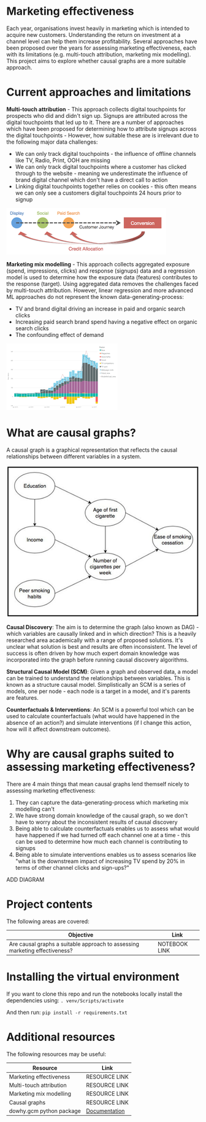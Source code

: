 # Marketing effectiveness
Each year, organisations invest heavily in marketing which is intended to acquire new customers. Understanding the return on investment at a channel level can help them increase profitability. Several approaches have been proposed over the years for assessing marketing effectiveness, each with its limitations (e.g. multi-touch attribution, marketing mix modelling). This project aims to explore whether causal graphs are a more suitable approach.

# Current approaches and limitations

**Multi-touch attribution** - This approach collects digital touchpoints for prospects who did and didn't sign up. Signups are attributed across the digital touchpoints that led up to it. There are a number of approaches which have been proposed for determining how to attribute signups across the digital touchpoints - However, how suitable these are is irrelevant due to the following major data challenges:
- We can only track digital touchpoints - the influence of offline channels like TV, Radio, Print, OOH are missing
- We can only track digital touchpoints where a customer has clicked through to the website - meaning we underestimate the influence of brand digital channel which don't have a direct call to action
- Linking digital touchpoints together relies on cookies - this often means we can only see a customers digital touchpoints 24 hours prior to signup

![image info](./images/multi_touch_attribution.png)

**Marketing mix modelling** - This approach collects aggregated exposure (spend, impressions, clicks) and response (signups) data and a regression model is used to determine how the exposure data (features) contributes to the response (target). Using aggregated data removes the challenges faced by multi-touch attribution. However, linear regression and more advanced ML approaches do not represent the known data-generating-process:
- TV and brand digital driving an increase in paid and organic search clicks 
- Increasing paid search brand spend having a negative effect on organic search clicks 
- The confounding effect of demand

![image info](./images/marketing_mix_modelling.png)

# What are causal graphs?
A causal graph is a graphical representation that reflects the causal relationships between different variables in a system.

![image info](./images/causal_graph_generic.png)

**Causal Discovery**: The aim is to determine the graph (also known as DAG) - which variables are causally linked and in which direction? This is a heavily researched area academically with a range of proposed solutions. It's unclear what solution is best and results are often inconsistent. The level of success is often driven by how much expert domain knowledge was incorporated into the graph before running causal discovery algorithms.

**Structural Causal Model (SCM)**: Given a graph and observed data, a model can be trained to understand the relationships between variables. This is known as a structure causal model. Simplistically an SCM is a series of models, one per node - each node is a target in a model, and it's parents are features. 

**Counterfactuals & Interventions**: An SCM is a powerful tool which can be used to calculate counterfactuals (what would have happened in the absence of an action?) and simulate interventions (if I change this action, how will it affect downstream outcomes). 

# Why are causal graphs suited to assessing marketing effectiveness?
There are 4 main things that mean causal graphs lend themself nicely to assessing marketing effectiveness:
1) They can capture the data-generating-process which marketing mix modelling can't
2) We have strong domain knowledge of the causal graph, so we don't have to worry about the inconsistent results of causal discovery
3) Being able to calculate counterfactuals enables us to assess what would have happened if we had turned off each channel one at a time - this can be used to determine how much each channel is contributing to signups
4) Being able to simulate interventions enables us to assess scenarios like "what is the downstream impact of increasing TV spend by 20% in terms of other channel clicks and sign-ups?"

ADD DIAGRAM

# Project contents
The following areas are covered:

| Objective | Link | 
| --------- | ---- |
| Are causal graphs a suitable approach to assessing marketing effectiveness? | NOTEBOOK LINK |

# Installing the virtual environment
If you want to clone this repo and run the notebooks locally install the dependencies using:
`. venv/Scripts/activate`

And then run:
`pip install -r requirements.txt`

# Additional resources
The following resources may be useful:

| Resource        | Link | 
| ---------------- | ---- |
| Marketing effectiveness | RESOURCE LINK |
| Multi-touch attribution | RESOURCE LINK |
| Marketing mix modelling | RESOURCE LINK |
| Causal graphs | RESOURCE LINK |
| dowhy.gcm python package | [Documentation](https://www.pywhy.org/dowhy/v0.8/user_guide/gcm_based_inference/index.html) |
